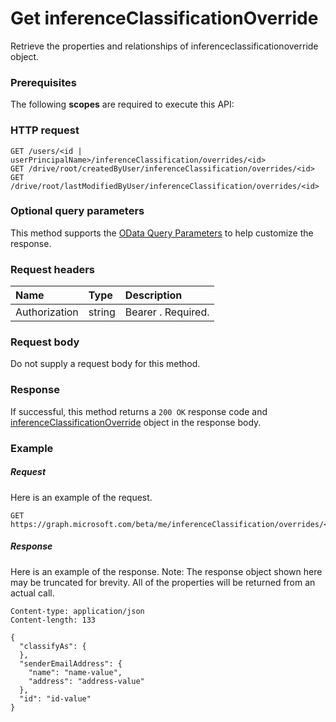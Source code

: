 # Get inferenceClassificationOverride

Retrieve the properties and relationships of inferenceclassificationoverride object.
### Prerequisites
The following **scopes** are required to execute this API: 
### HTTP request
<!-- { "blockType": "ignored" } -->
```http
GET /users/<id | userPrincipalName>/inferenceClassification/overrides/<id>
GET /drive/root/createdByUser/inferenceClassification/overrides/<id>
GET /drive/root/lastModifiedByUser/inferenceClassification/overrides/<id>
```
### Optional query parameters
This method supports the [OData Query Parameters](http://graph.microsoft.io/docs/overview/query_parameters) to help customize the response.

### Request headers
| Name       | Type | Description|
|:-----------|:------|:----------|
| Authorization  | string  | Bearer <token>. Required. |

### Request body
Do not supply a request body for this method.
### Response
If successful, this method returns a `200 OK` response code and [inferenceClassificationOverride](../resources/inferenceclassificationoverride.md) object in the response body.
### Example
##### Request
Here is an example of the request.
<!-- {
  "blockType": "request",
  "name": "get_inferenceclassificationoverride"
}-->
```http
GET https://graph.microsoft.com/beta/me/inferenceClassification/overrides/<id>
```
##### Response
Here is an example of the response. Note: The response object shown here may be truncated for brevity. All of the properties will be returned from an actual call.
<!-- {
  "blockType": "response",
  "truncated": true,
  "@odata.type": "microsoft.graph.inferenceclassificationoverride"
} -->
```http
Content-type: application/json
Content-length: 133

{
  "classifyAs": {
  },
  "senderEmailAddress": {
    "name": "name-value",
    "address": "address-value"
  },
  "id": "id-value"
}
```

<!-- uuid: 8fcb5dbc-d5aa-4681-8e31-b001d5168d79
2015-10-25 14:57:30 UTC -->
<!-- {
  "type": "#page.annotation",
  "description": "Get inferenceClassificationOverride",
  "keywords": "",
  "section": "documentation",
  "tocPath": ""
}-->